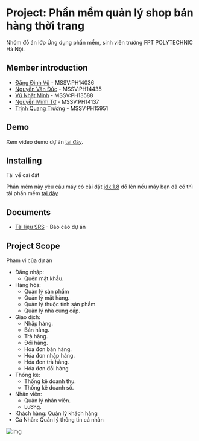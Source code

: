 # Project: Phần mềm quản lý shop bán hàng thời trang


Nhóm đồ án lớp Ứng dụng phần mềm, sinh viên trường FPT POLYTECHNIC Hà Nội.

## Member introduction

* [Đặng Đình Vũ](https://www.facebook.com/DangDinhVu221) - MSSV:PH14036
* [Nguyễn Văn Đức](https://www.facebook.com/BoyIT2509) - MSSV:PH14435
* [Vũ Nhật Minh](https://www.facebook.com/profile.php?id=100009524366210) - MSSV:PH13588
* [Nguyễn Minh Tứ](https://www.facebook.com/minhfourr) - MSSV:PH14137
* [Trịnh Quang Trường](https://www.facebook.com/Neyu.00) - MSSV:PH15951

## Demo

Xem video demo dự án [tại đây](https://www.youtube.com/watch?v=UBs-kgdWTKE).

## Installing

Tải về cài đặt

Phần mềm này yêu cầu máy có cài đặt [jdk 1.8](https://www.oracle.com/java/technologies/downloads/) đổ lên
nếu máy bạn đã có thì tải phần mềm [tại đây](https://github.com/SpringMike/Fashion-store-management/releases/download/V1.5_OpenBeta/ITShopSetup.zip)

## Documents

* [Tài liệu SRS](https://drive.google.com/file/d/1i68MCoZ86uGJx954RZahKq5vIos62Cpu/view?usp=sharing) - Báo cáo dự án


## Project Scope

Phạm vi của dự án

- Đăng nhập:
  - Quên mật khẩu.
- Hàng hóa:
  - Quản lý sản phẩm
  - Quản lý mặt hàng.
  - Quản lý thuộc tính sản phẩm.
  - Quản lý nhà cung cấp.
- Giao dịch:
  - Nhập hàng.
  - Bán hàng.
  - Trả hàng.
  - Đổi hàng.
  - Hóa đơn bán hàng.
  - Hóa đơn nhập hàng.
  - Hóa đơn trả hàng.
  - Hóa đơn đổi hàng
- Thống kê:
  - Thống kê doanh thu.
  - Thống kê doanh số.
- Nhân viên:
  - Quản lý nhân viên.
  - Lương.
- Khách hàng: Quản lý khách hàng
- Cá Nhân: Quản lý thông tin cá nhân


![img](https://github.com/SpringMike/Fashion-store-management/blob/master/Anh.png)

  


